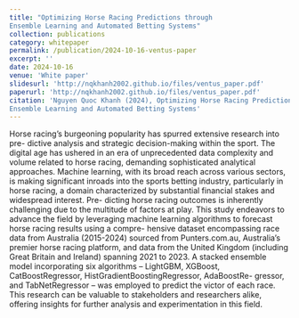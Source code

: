 ```yaml
---
title: "Optimizing Horse Racing Predictions through
Ensemble Learning and Automated Betting Systems"
collection: publications
category: whitepaper
permalink: /publication/2024-10-16-ventus-paper
excerpt: ''
date: 2024-10-16
venue: 'White paper'
slidesurl: 'http://nqkhanh2002.github.io/files/ventus_paper.pdf'
paperurl: 'http://nqkhanh2002.github.io/files/ventus_paper.pdf'
citation: 'Nguyen Quoc Khanh (2024), Optimizing Horse Racing Predictions through
Ensemble Learning and Automated Betting Systems'
---
```


Horse racing’s burgeoning popularity has spurred extensive research into pre-
dictive analysis and strategic decision-making within the sport. The digital age
has ushered in an era of unprecedented data complexity and volume related
to horse racing, demanding sophisticated analytical approaches. Machine
learning, with its broad reach across various sectors, is making significant
inroads into the sports betting industry, particularly in horse racing, a domain
characterized by substantial financial stakes and widespread interest. Pre-
dicting horse racing outcomes is inherently challenging due to the multitude
of factors at play. This study endeavors to advance the field by leveraging
machine learning algorithms to forecast horse racing results using a compre-
hensive dataset encompassing race data from Australia (2015-2024) sourced
from Punters.com.au, Australia’s premier horse racing platform, and data
from the United Kingdom (including Great Britain and Ireland) spanning 2021
to 2023. A stacked ensemble model incorporating six algorithms – LightGBM,
XGBoost, CatBoostRegressor, HistGradientBoostingRegressor, AdaBoostRe-
gressor, and TabNetRegressor – was employed to predict the victor of each
race. This research can be valuable to stakeholders and researchers alike,
offering insights for further analysis and experimentation in this field.